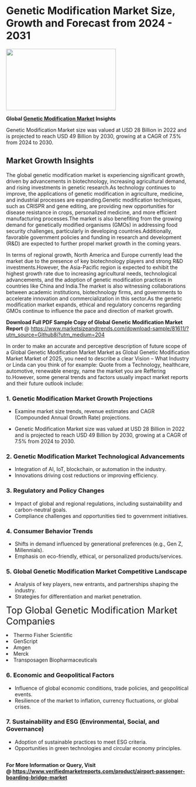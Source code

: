 <H1>Genetic Modification Market Size, Growth and Forecast from 2024 - 2031</H1><img class="aligncenter size-medium wp-image-584254" src="https://thirdeyenews.in/wp-content/uploads/2024/09/Global-Market-Research-300x168.jpeg" alt="" width="300" height="168" /><p><strong>Global&nbsp;<a href="https://www.marketsizeandtrends.com/download-sample/81611/?utm_source=Github8j?utm_medium=204">Genetic Modification Market</a> Insights</strong></p><p>Genetic Modification Market size was valued at USD 28 Billion in 2022 and is projected to reach USD 49 Billion by 2030, growing at a CAGR of 7.5% from 2024 to 2030.</p><p><h2>Market Growth Insights</h2> <p>The global genetic modification market is experiencing significant growth, driven by advancements in biotechnology, increasing agricultural demand, and rising investments in genetic research.As technology continues to improve, the applications of genetic modification in agriculture, medicine, and industrial processes are expanding.Genetic modification techniques, such as CRISPR and gene editing, are providing new opportunities for disease resistance in crops, personalized medicine, and more efficient manufacturing processes.The market is also benefiting from the growing demand for genetically modified organisms (GMOs) in addressing food security challenges, particularly in developing countries.Additionally, favorable government policies and funding in research and development (R&D) are expected to further propel market growth in the coming years.</p> <p>In terms of regional growth, North America and Europe currently lead the market due to the presence of key biotechnology players and strong R&D investments.However, the Asia-Pacific region is expected to exhibit the highest growth rate due to increasing agricultural needs, technological advancements, and the adoption of genetic modification practices in countries like China and India.The market is also witnessing collaborations between academic institutions, biotechnology firms, and governments to accelerate innovation and commercialization in this sector.As the genetic modification market expands, ethical and regulatory concerns regarding GMOs continue to influence the pace and direction of market growth.</p> <p><span class=""><strong>Download Full PDF Sample Copy of Global Genetic Modification Market Report</strong> @ <a href="https://www.marketsizeandtrends.com/download-sample/81611/?utm_source=Github8j?utm_medium=204" target="_blank">https://www.marketsizeandtrends.com/download-sample/81611/?utm_source=Github8j?utm_medium=204</a></span></p><p>In order to make an accurate and perceptive description of future scope of a Global&nbsp;Genetic Modification Market Market as Global&nbsp;Genetic Modification Market Market of 2025, you need to describe a clear Vision &ndash; What Industry or Linda can you think of for example: Quote from a Technology, healthcare, automotive, renewable energy, name the market you are Reffering to.However, some general trends and factors usually impact market reports and their future outlook include:</p><h3>1.&nbsp;<strong>Genetic Modification Market Growth Projections</strong></h3><ul><li>Examine market size trends, revenue estimates and CAGR (Compounded Annual Growth Rate) projections.</li><li><p>Genetic Modification Market size was valued at USD 28 Billion in 2022 and is projected to reach USD 49 Billion by 2030, growing at a CAGR of 7.5% from 2024 to 2030.</p></li></ul><h3>2.&nbsp;<strong>Genetic Modification Market Technological Advancements</strong></h3><ul><li>Integration of AI, IoT, blockchain, or automation in the industry.</li><li>Innovations driving cost reductions or improving efficiency.</li></ul><h3>3.&nbsp;<strong>Regulatory and Policy Changes</strong></h3><ul><li>Impact of global and regional regulations, including sustainability and carbon-neutral goals.</li><li>Compliance challenges and opportunities tied to government initiatives.</li></ul><h3>4.&nbsp;<strong>Consumer Behavior Trends</strong></h3><ul><li>Shifts in demand influenced by generational preferences (e.g., Gen Z, Millennials).</li><li>Emphasis on eco-friendly, ethical, or personalized products/services.</li></ul><h3>5.&nbsp;<strong>Global Genetic Modification Market Competitive Landscape</strong></h3><ul><li>Analysis of key players, new entrants, and partnerships shaping the industry.</li><li>Strategies for differentiation and market penetration.</li></ul><p data-pm-slice="1 1 []"><span style="color: inherit; font-family: inherit; font-size: 25px;">Top Global Genetic Modification Market Companies</span></p><div class="" data-test-id=""><p><li>Thermo Fisher Scientific</li><li> GenScript</li><li> Amgen</li><li> Merck</li><li> Transposagen Biopharmaceuticals</li></p></div><h3>6.&nbsp;<strong>Economic and Geopolitical Factors</strong></h3><ul><li>Influence of global economic conditions, trade policies, and geopolitical events.</li><li>Resilience of the market to inflation, currency fluctuations, or global crises.</li></ul><h3>7.&nbsp;<strong>Sustainability and ESG (Environmental, Social, and Governance)</strong></h3><ul><li>Adoption of sustainable practices to meet ESG criteria.</li><li>Opportunities in green technologies and circular economy principles.</li></ul><h2><strong style="font-size: 14px;">For More Information or Query, Visit @&nbsp;</strong><a style="background-color: #ffffff; font-size: 14px;" href="https://www.marketsizeandtrends.com/report/genetic-modification-market/" target="_blank">https://www.verifiedmarketreports.com/product/airport-passenger-boarding-bridge-market</a></h2>